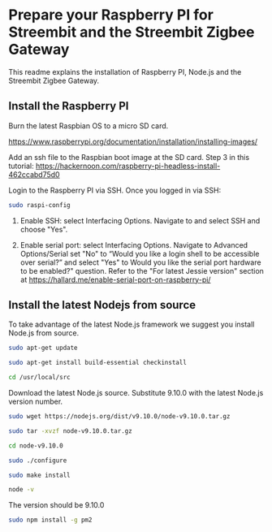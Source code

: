 ﻿# Prepare your Raspberry PI for Streembit and the Streembit Zigbee Gateway

This readme explains the installation of Raspberry PI, Node.js and the Streembit Zigbee Gateway.

## Install the Raspberry PI 

Burn the latest Raspbian OS to a micro SD card. 

https://www.raspberrypi.org/documentation/installation/installing-images/

Add an ssh file to the Raspbian boot image at the SD card. Step 3 in this tutorial: https://hackernoon.com/raspberry-pi-headless-install-462ccabd75d0

Login to the Raspberry PI via SSH. Once you logged in via SSH:
```bash
sudo raspi-config
```

1. Enable SSH: select Interfacing Options. Navigate to and select SSH and choose "Yes".

2. Enable serial port: select Interfacing Options. Navigate to Advanced Options/Serial set "No" to “Would you like a login shell to be accessible over serial?” and select "Yes"  to Would you like the serial port hardware to be enabled?" question.
Refer to the "For latest Jessie version" section at https://hallard.me/enable-serial-port-on-raspberry-pi/

## Install the latest Nodejs from source

To take advantage of the latest Node.js framework we suggest you install Node.js from source.

```bash
sudo apt-get update
```

```bash
sudo apt-get install build-essential checkinstall
```

```bash
cd /usr/local/src
```

Download the latest Node.js source. Substitute 9.10.0 with the latest Node.js version number.
```bash
sudo wget https://nodejs.org/dist/v9.10.0/node-v9.10.0.tar.gz
```

```bash
sudo tar -xvzf node-v9.10.0.tar.gz
```

```bash
cd node-v9.10.0
```

```bash
sudo ./configure
```

```bash
sudo make install
```

```bash
node -v
```
The version should be 9.10.0

```bash
sudo npm install -g pm2 
```



